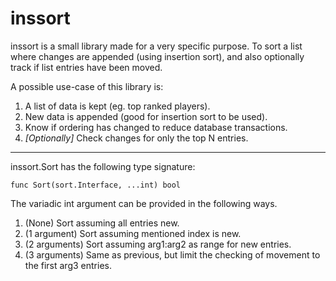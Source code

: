 # inssort

inssort is a small library made for a very specific purpose. To sort a list
where changes are appended (using insertion sort), and also optionally track if
list entries have been moved.

A possible use-case of this library is:

1. A list of data is kept (eg. top ranked players).
2. New data is appended (good for insertion sort to be used).
3. Know if ordering has changed to reduce database transactions.
4. *[Optionally]* Check changes for only the top N entries.

---

inssort.Sort has the following type signature:

    func Sort(sort.Interface, ...int) bool

The variadic int argument can be provided in the following ways.

1. (None) Sort assuming all entries new.
2. (1 argument) Sort assuming mentioned index is new.
3. (2 arguments) Sort assuming arg1:arg2 as range for new entries.
4. (3 arguments) Same as previous, but limit the checking of movement to the first
   arg3 entries.
